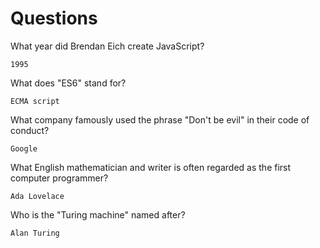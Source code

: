 # Questions

What year did Brendan Eich create JavaScript?

```
1995
```

What does "ES6" stand for?

```
ECMA script
```

What company famously used the phrase "Don't be evil" in their code of conduct?

```
Google
```

What English mathematician and writer is often regarded as the first computer programmer?

```
Ada Lovelace
```

Who is the "Turing machine" named after?

```
Alan Turing
```
